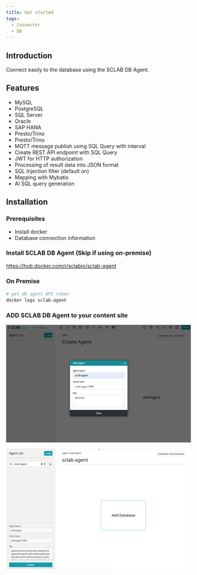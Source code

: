 ```yaml
---
title: Get started
tags:
  - Connector
  - DB
---
```


## Introduction
Connect easily to the database using the SCLAB DB Agent.

## Features
- MySQL
- PostgreSQL
- SQL Server
- Oracle
- SAP HANA
- Presto/Trino
- Presto/Trino
- MQTT message publish using SQL Query with interval
- Create REST API endpoint with SQL Query
- JWT for HTTP authorization
- Processing of result data into JSON format
- SQL Injection filter (default on)
- Mapping with Mybatis
- AI SQL query generation

## Installation

### Prerequisites
- Install docker
- Database connection information

### Install SCLAB DB Agent (Skip if using on-premise)
https://hub.docker.com/r/sclabio/sclab-agent

### On Premise 
```bash
# get db agent API token
docker logs sclab-agent
```

### ADD SCLAB DB Agent to your content site
![ADD SCLAB DB Agent Screenshot](./ADDAgent.png)

![ADD SCLAB DB Agent Complete Screenshot](./ADDAgentComplete.png)